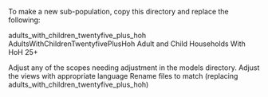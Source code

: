 To make a new sub-population, copy this directory and replace the following:

adults_with_children_twentyfive_plus_hoh
AdultsWithChildrenTwentyfivePlusHoh
Adult and Child Households With HoH 25+

Adjust any of the scopes needing adjustment in the models directory.
Adjust the views with appropriate language
Rename files to match (replacing adults_with_children_twentyfive_plus_hoh)